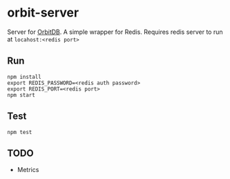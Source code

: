 # orbit-server

Server for [OrbitDB](https://github.com/haadcode/orbit-db). A simple wrapper for Redis. Requires redis server to run at `locahost:<redis port>`

## Run
```
npm install
export REDIS_PASSWORD=<redis auth password>
export REDIS_PORT=<redis port>
npm start
```

## Test
```
npm test
```

## TODO
- Metrics